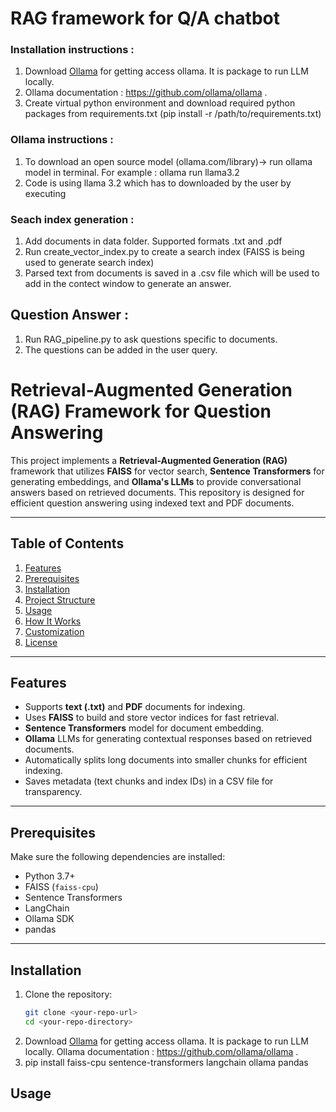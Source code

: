 # RAG framework for Q/A chatbot 

### Installation instructions : 
1. Download [Ollama](https://ollama.com/download) for getting access ollama. It is package to run LLM locally.
2. Ollama documentation : https://github.com/ollama/ollama .
3. Create virtual python environment and download required python 
   packages from requirements.txt (pip install -r /path/to/requirements.txt)

### Ollama instructions : 
1. To download an open source model (ollama.com/library)-> run ollama model in terminal. For example : ollama run llama3.2
2. Code is using llama 3.2 which has to downloaded by the user by executing 

### Seach index generation :  
1. Add documents in data folder. Supported formats .txt and .pdf 
2. Run create_vector_index.py to create a search index (FAISS is being used to generate search index)
3. Parsed text from documents is saved in a .csv file which will be used to add in the contect window to generate an answer.

## Question Answer : 
1. Run RAG_pipeline.py to ask questions specific to documents. 
2. The questions can be added in the user query.   

# Retrieval-Augmented Generation (RAG) Framework for Question Answering  

This project implements a **Retrieval-Augmented Generation (RAG)** framework that utilizes **FAISS** for vector search, **Sentence Transformers** for generating embeddings, and **Ollama's LLMs** to provide conversational answers based on retrieved documents. This repository is designed for efficient question answering using indexed text and PDF documents.  

---

## Table of Contents  
1. [Features](#features)  
2. [Prerequisites](#prerequisites)  
3. [Installation](#installation)  
4. [Project Structure](#project-structure)  
5. [Usage](#usage)  
6. [How It Works](#how-it-works)  
7. [Customization](#customization)  
8. [License](#license)  

---

## Features  
- Supports **text (.txt)** and **PDF** documents for indexing.  
- Uses **FAISS** to build and store vector indices for fast retrieval.  
- **Sentence Transformers** model for document embedding.  
- **Ollama** LLMs for generating contextual responses based on retrieved documents.  
- Automatically splits long documents into smaller chunks for efficient indexing.  
- Saves metadata (text chunks and index IDs) in a CSV file for transparency.  

---

## Prerequisites  
Make sure the following dependencies are installed:  
- Python 3.7+  
- FAISS (`faiss-cpu`)  
- Sentence Transformers  
- LangChain  
- Ollama SDK  
- pandas  

---

## Installation  
1. Clone the repository:  
   ```bash
   git clone <your-repo-url>
   cd <your-repo-directory>
2. Download [Ollama](https://ollama.com/download) for getting access ollama. It is package to run LLM locally.
   Ollama documentation : https://github.com/ollama/ollama .
3. pip install faiss-cpu sentence-transformers langchain ollama pandas

## Usage 


